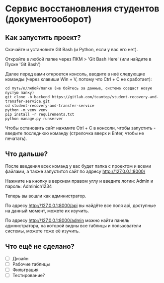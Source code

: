 # Сервис восстановления студентов (документооборот)



## Как запустить проект?

Скачайте и установите Git Bash (и Python, если у вас его нет).

Откройте в любой папке через ПКМ > 'Git Bash Here' (или найдите в Пуске 'Git Bash')

Далее перед вами откроется консоль, вводите в неё следующие команды (через клавиши Win + V, потому что Ctrl + C не сработает):

```
cd путь/к/любой/папке (не бойтесь за данные, система создаст новую пустую папку)
git clone -b backend https://gitlab.com/teamtop/student-recovery-and-transfer-service.git
cd student-recovery-and-transfer-service
python -m venv venv
pip install -r requirements.txt
python manage.py runserver
```
Чтобы остановить сайт нажмите Ctrl + C в консоли, чтобы запустить - введите последнюю команду (стрелочка вверх и Enter, чтобы не печатать).

## Что дальше?

После введения всех команд у вас будет папка с проектом и всеми файлами, а также запустится сайт по адресу http://127.0.0.1:8000/

Нажмите на кнопку в верхнем правом углу и введите логин: Admin и пароль: Adminich1234

Теперь вы вошли как администратор.

По адресу http://127.0.0.1:8000/api вы найдёте все поля api, доступные на данный момент, можете их изучить.

По адресу http://127.0.0.1:8000/admin можно найти панель адмнистратора, на которой видны все таблицы и пользователи системы, можете тоже её изучить.

## Что ещё не сделано?

- [ ] Дизайн
- [ ] Рабочие таблицы
- [ ] Фильтрация
- [ ] Тестирование?
